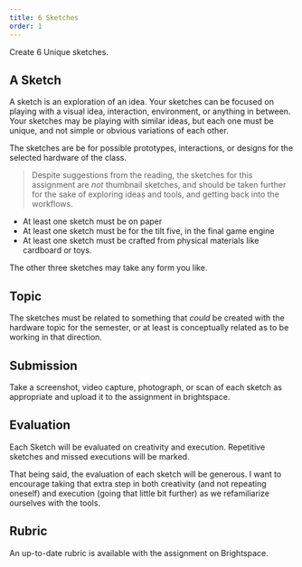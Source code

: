 ```yaml
---
title: 6 Sketches
order: 1
---
```


Create 6 Unique sketches.

## A Sketch
A sketch is an exploration of an idea. Your sketches can be focused on playing with a visual idea, interaction, environment, or anything in between.
Your sketches may be playing with similar ideas, but each one must be unique, and not simple or obvious variations of each other.

The sketches are be for possible prototypes, interactions, or designs for the selected hardware of the class.

> Despite suggestions from the reading, the sketches for this assignment are *not* thumbnail sketches, and should be taken further for the sake of exploring ideas and tools, and getting back into the workflows.

- At least one sketch must be on paper
- At least one sketch must be for the tilt five, in the final game engine
- At least one sketch must be crafted from physical materials like cardboard or toys.

The other three sketches may take any form you like.

## Topic
The sketches must be related to something that *could* be created with the hardware topic for the semester, or at least is conceptually related as to be working in that direction.

## Submission
Take a screenshot, video capture, photograph, or scan of each sketch as appropriate and upload it to the assignment in brightspace.

## Evaluation
Each Sketch will be evaluated on creativity and execution. Repetitive sketches and missed executions will be marked.

That being said, the evaluation of each sketch will be generous. I want to encourage taking that extra step in both creativity (and not repeating oneself) and execution (going that little bit further) as we refamiliarize ourselves with the tools.

## Rubric
An up-to-date rubric is available with the assignment on Brightspace.